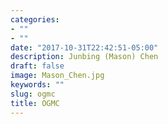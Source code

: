 ```yaml
---
categories:
- ""
- ""
date: "2017-10-31T22:42:51-05:00"
description: Junbing (Mason) Chen
draft: false
image: Mason_Chen.jpg
keywords: ""
slug: ogmc
title: OGMC
---
```

